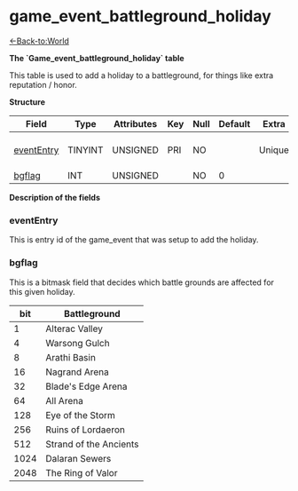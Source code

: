 # game\_event\_battleground\_holiday

[<-Back-to:World](database-world.md)

**The \`Game\_event\_battleground\_holiday\` table**

This table is used to add a holiday to a battleground, for things like extra reputation / honor.

**Structure**

| Field           | Type       | Attributes | Key | Null | Default | Extra  | Comment                 |
|-----------------|------------|------------|-----|------|---------|--------|-------------------------|
| [eventEntry][1] | TINYINT | UNSIGNED   | PRI | NO   |         | Unique | Entry of the game event |
| [bgflag][2]     | INT    | UNSIGNED   |     | NO   | 0       |        |                         |

[1]: #evententry
[2]: #bgflag

**Description of the fields**

### eventEntry

This is entry id of the game\_event that was setup to add the holiday.

### bgflag

This is a bitmask field that decides which battle grounds are affected for this given holiday.

| bit  | Battleground           |
|------|------------------------|
| 1    | Alterac Valley         |
| 4    | Warsong Gulch          |
| 8    | Arathi Basin           |
| 16   | Nagrand Arena          |
| 32   | Blade's Edge Arena     |
| 64   | All Arena              |
| 128  | Eye of the Storm       |
| 256  | Ruins of Lordaeron     |
| 512  | Strand of the Ancients |
| 1024 | Dalaran Sewers         |
| 2048 | The Ring of Valor      |
